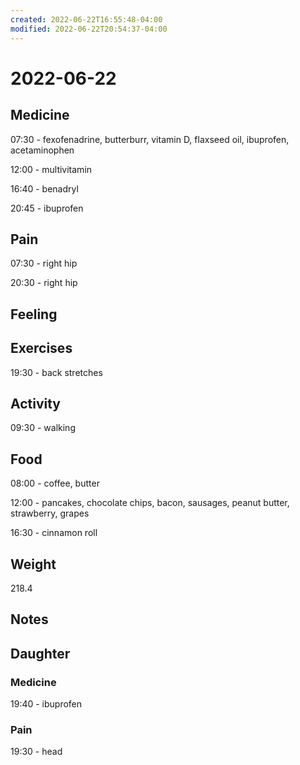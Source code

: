 ```yaml
---
created: 2022-06-22T16:55:48-04:00
modified: 2022-06-22T20:54:37-04:00
---
```


# 2022-06-22

## Medicine

07:30 - fexofenadrine, butterburr, vitamin D, flaxseed oil, ibuprofen, acetaminophen 

12:00 - multivitamin

16:40 - benadryl 

20:45 - ibuprofen 

## Pain

07:30 - right hip

20:30 - right hip


## Feeling


## Exercises

19:30 - back stretches 


## Activity

09:30 - walking


## Food

08:00 - coffee, butter

12:00 - pancakes, chocolate chips, bacon, sausages, peanut butter, strawberry, grapes

16:30 - cinnamon roll 


## Weight

218.4


## Notes


## Daughter

### Medicine

19:40 - ibuprofen 

### Pain

19:30 - head
